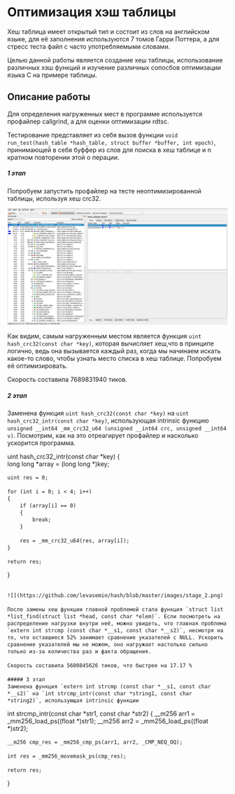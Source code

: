 # Оптимизация хэш таблицы

Хеш таблица имеет открытый тип и состоит из слов на английском языке, для её заполнения используются 7 томов Гарри Поттера, а для стресс теста файл с часто употребляемыми словами.

Целью данной работы является создание хеш таблицы, использование различных хэш функций и изучение различных сопосбов оптимизации языка С на примере таблицы.

## Описание работы

 Для определения нагруженных мест в программе используется профайлер callgrind, а для оценки оптимизации rdtsc.
 
Тестирование представляет из себя вызов функции `void run_test(hash_table *hash_table, struct buffer *buffer, int epoch)`, принимающей в себя  буффер из слов для поиска в хеш таблице и n кратном повторении этой о перации.
 
 ##### 1 этап
 Попробуем запустить профайлер на тесте неоптимизированной таблицы, используя хеш crc32.

 ![](https://github.com/levasemin/hash/blob/master/images/stage_1.png)
 
 Как видим, самым нагруженным местом является функция `uint hash_crc32(const char *key)`, которая вычисляет хеш,что в принципе логично, ведь она вызывается
 каждый раз, когда мы начинаем искать какое-то слово, чтобы узнать место списка в хеш таблице. Попробуем её оптимизировать. 
 
 Скорость составила 7689831940 тиков. 
  
  ##### 2 этап
  
  Заменена функция `uint hash_crc32(const char *key)` на `uint hash_crc32_intr(const char *key)`, использующая intrinsic функцию `unsigned __int64 _mm_crc32_u64 (unsigned __int64 crc, unsigned __int64 v)`. Посмотрим, как на это отреагирует профайлер и насколько ускорится программа.


uint hash_crc32_intr(const char *key)
{    
    long long *array = (long long *)key;

    uint res = 0;

    for (int i = 0; i < 4; i++)
    {
        if (array[i] == 0)
        {
            break;
        }
        
        res = _mm_crc32_u64(res, array[i]);
    }

    return res;
}
```

![](https://github.com/levasemin/hash/blob/master/images/stage_2.png)

После замены хеш функции главной проблемой стала функция `struct list *list_find(struct list *head, const char *elem)`. Если посмотреть на распределение нагрузки внутри неё, можно увидеть, что главная проблема `extern int strcmp (const char *__s1, const char *__s2)`, несмотря на то, что оставшиеся 52% занимает сравнение указателей с NULL. Ускорить сравнение указателей мы не можем, оно нагружает настолько сильно только из-за количества раз и факта обращения.

Скорость составила 5600845626 тиков, что быстрее на 17.17 %

##### 3 этап
Заменена функция `extern int strcmp (const char *__s1, const char *__s2)` на `int strcmp_intr(const char *string1, const char *string2)`, использующая intrinsic функции 

```
int strcmp_intr(const char *str1, const char *str2)
{
    __m256 arr1 = _mm256_load_ps((float *)str1);
    __m256 arr2 = _mm256_load_ps((float *)str2);
    
    __m256 cmp_res = _mm256_cmp_ps(arr1, arr2, _CMP_NEQ_OQ);
    
    int res = _mm256_movemask_ps(cmp_res);

    return res;
}
```


